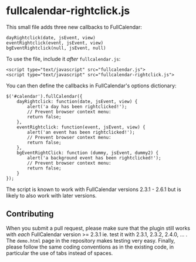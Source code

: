 # fullcalendar-rightclick.js

This small file adds three new callbacks to FullCalendar:

    dayRightclick(date, jsEvent, view)
    eventRightclick(event, jsEvent, view)
    bgEventRightclick(null, jsEvent, null)

To use the file, include it *after* `fullcalendar.js`:

    <script type="text/javascript" src="fullcalendar.js">
    <script type="text/javascript" src="fullcalendar-rightclick.js">

You can then define the callbacks in FullCalendar's options dictionary:

    $('#calendar').fullCalendar({
        dayRightclick: function(date, jsEvent, view) {
            alert('a day has been rightclicked!');
            // Prevent browser context menu:
            return false;
        },
        eventRightclick: function(event, jsEvent, view) {
        	alert('an event has been rightclicked!');
            // Prevent browser context menu:
            return false;
        },
        bgEventRightClick: function (dummy, jsEvent, dummy2) {
            alert('a background event has been rightclicked!');
            // Prevent browser context menu:
            return false;
        }
    });

The script is known to work with FullCalendar versions 2.3.1 - 2.6.1 but is likely to also work with later versions.

## Contributing
When you submit a pull request, please make sure that the plugin still works with *each* FullCalendar version >= 2.3.1 ie. test it with 2.3.1, 2.3.2, 2.4.0, ... . The `demo.html` page in the repository makes testing very easy. Finally, please follow the same coding conventions as in the existing code, in particular the use of tabs instead of spaces.
